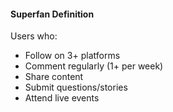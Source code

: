 #### Superfan Definition
Users who:
- Follow on 3+ platforms
- Comment regularly (1+ per week)
- Share content
- Submit questions/stories
- Attend live events
